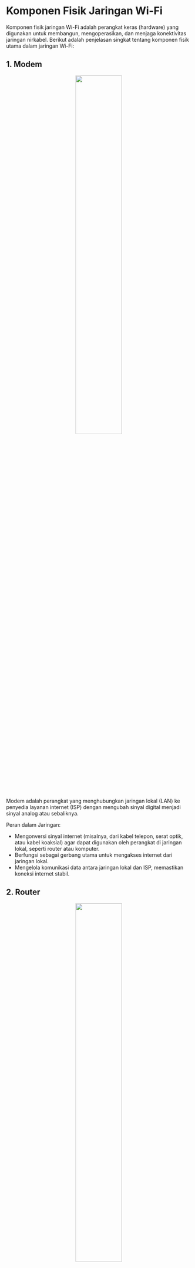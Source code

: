# Komponen Fisik Jaringan Wi-Fi

Komponen fisik jaringan Wi-Fi adalah perangkat keras (hardware) yang digunakan untuk membangun, mengoperasikan, dan menjaga konektivitas jaringan nirkabel. Berikut adalah penjelasan singkat tentang komponen fisik utama dalam jaringan Wi-Fi:

## 1. Modem

<div align="center">
  <img src="https://github.com/fixploit03/Pentest-WiFi/blob/main/docs/img/modem.webp" width="50%" />
</div>

Modem adalah perangkat yang menghubungkan jaringan lokal (LAN) ke penyedia layanan internet (ISP) dengan mengubah sinyal digital menjadi sinyal analog atau sebaliknya.

Peran dalam Jaringan:
- Mengonversi sinyal internet (misalnya, dari kabel telepon, serat optik, atau kabel koaksial) agar dapat digunakan oleh perangkat di jaringan lokal, seperti router atau komputer.
- Berfungsi sebagai gerbang utama untuk mengakses internet dari jaringan lokal.
- Mengelola komunikasi data antara jaringan lokal dan ISP, memastikan koneksi internet stabil.


## 2. Router

<div align="center">
  <img src="https://github.com/fixploit03/Pentest-WiFi/blob/main/docs/img/router.jpg" width="50%" />
</div>

Router adalah perangkat jaringan yang berfungsi untuk menghubungkan dua atau lebih jaringan komputer, seperti menghubungkan jaringan lokal (LAN) dengan internet (WAN). Router bekerja dengan cara meneruskan (routing) data atau paket informasi dari satu jaringan ke jaringan lain berdasarkan alamat IP tujuan.

Peran dalam Jaringan:
- **Penghubung:** Menghubungkan jaringan lokal (LAN) ke internet (WAN).
- **Keamanan Jaringan:** Menerapkan aturan firewall, NAT (Network Address Translation), dan kebijakan akses.

## 3. Access Point (AP)

<div align="center">
  <img src="https://github.com/fixploit03/Pentest-WiFi/blob/main/docs/img/ap.jpg" width="50%" />
</div>

Access Point (AP) adalah perangkat jaringan yang memungkinkan perangkat nirkabel, seperti laptop, ponsel, atau tablet, untuk terhubung ke jaringan komputer, biasanya melalui Wi-Fi. Access Point berfungsi sebagai titik akses yang menghubungkan perangkat nirkabel ke jaringan kabel (seperti jaringan lokal/LAN) atau ke router untuk akses internet.

Peran dalam Jaringan:
- **Titik Akses:** Menghubungkan perangkat nirkabel (Client/STA) ke jaringan berkabel (wired network).
- **Manajemen Sinyal:** Mengelola SSID, channel frekuensi, dan daya pancar.
- **Enkripsi:** Bertanggung jawab menerapkan protokol keamanan (Open, WEP, WPA, WPA2, WPA3) dan manajemen kunci.

## 4. Client/Station (STA)

<div align="center">
  <img src="https://github.com/fixploit03/Pentest-WiFi/blob/main/docs/img/client.jpeg" width="50%" />
</div>

Client atau Station adalah perangkat yang terhubung ke jaringan nirkabel melalui Access Point (AP) untuk mengakses layanan jaringan, seperti internet atau sumber daya lokal. STA biasanya adalah perangkat pengguna akhir seperti ponsel, laptop, tablet, atau perangkat IoT yang mendukung Wi-Fi.

Peran dalam Jaringan:
- **Penerima Sinyal:** Berinteraksi dan bertukar data dengan Access Point.
- **Otentikasi:** Menyediakan kredensial (kata sandi) untuk proses otentikasi jaringan.

## 5. Antena

<div align="center">
  <img src="https://github.com/fixploit03/Pentest-WiFi/blob/main/docs/img/antena.jpg" width="50%">
</div>

Antena adalah komponen fisik yang digunakan untuk memancarkan dan menerima sinyal radio dalam jaringan Wi-Fi. Dalam pentest, antena dapat menjadi faktor penting karena memengaruhi kekuatan dan jangkauan sinyal, yang dapat dieksploitasi untuk analisis atau serangan jarak jauh.

Peran dalam Jaringan:
- Memperkuat dan menyebarkan sinyal Wi-Fi untuk memperluas jangkauan jaringan.
- Menerima sinyal dari perangkat client untuk menjaga konektivitas nirkabel.
- Mempengaruhi kualitas dan stabilitas koneksi Wi-Fi, terutama di area dengan hambatan fisik.

## 6. Repeater/Extender

<div align="center">
  <img src="https://github.com/fixploit03/Pentest-WiFi/blob/main/docs/img/repeater.jpeg" width="50%">
</div>

Repeater atau Extender adalah perangkat yang digunakan untuk memperluas jangkauan sinyal Wi-Fi dengan menerima dan memancarkan ulang sinyal dari Access Point (AP) atau router. Dalam pentest, repeater dapat menjadi titik lemah karena sering kali memiliki konfigurasi keamanan yang kurang ketat.

Peran dalam Jaringan:

- Memperluas cakupan sinyal Wi-Fi ke area yang sulit dijangkau (dead zone).
- Meningkatkan kekuatan sinyal untuk perangkat client yang berada jauh dari AP.
- Menjaga konektivitas jaringan dengan mengulang sinyal tanpa memerlukan kabel tambahan.

## 7. Switch/Hub

<div align="center">
  <img src="https://github.com/fixploit03/Pentest-WiFi/blob/main/docs/img/switch.jpg" width="50%">
</div>

Switch atau Hub adalah perangkat yang digunakan untuk menghubungkan beberapa perangkat dalam jaringan kabel, seperti komputer, Access Point (AP), atau router. Dalam pentest, switch atau hub dapat menjadi target untuk analisis lalu lintas jaringan atau eksploitasi konfigurasi yang lemah.

Peran dalam Jaringan:
- Mendistribusikan koneksi jaringan ke beberapa perangkat melalui port Ethernet.
- Switch mengelola lalu lintas data secara cerdas dengan mengarahkan data hanya ke perangkat tujuan, sementara hub menyebarkan data ke semua port.
- Mendukung integrasi perangkat kabel dalam infrastruktur jaringan Wi-Fi.
